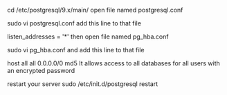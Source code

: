 cd /etc/postgresql/9.x/main/
open file named postgresql.conf

sudo vi postgresql.conf
add this line to that file

listen_addresses = '*'
then open file named pg_hba.conf

sudo vi pg_hba.conf
and add this line to that file

host  all  all 0.0.0.0/0 md5
It allows access to all databases for all users with an encrypted password

restart your server
sudo /etc/init.d/postgresql restart